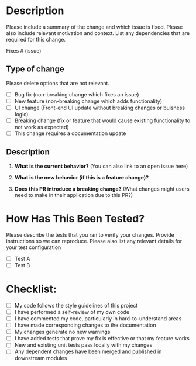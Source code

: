 # Description

Please include a summary of the change and which issue is fixed. Please also include relevant motivation and context. List any dependencies that are required for this change.

Fixes # (issue)

## Type of change

Please delete options that are not relevant.

- [ ] Bug fix (non-breaking change which fixes an issue)
- [ ] New feature (non-breaking change which adds functionality)
- [ ] UI change (Front-end UI update without breaking changes or buisness logic)
- [ ] Breaking change (fix or feature that would cause existing functionality to not work as expected)
- [ ] This change requires a documentation update

## Description

1. **What is the current behavior?** (You can also link to an open issue here)

2. **What is the new behavior (if this is a feature change)?**

3. **Does this PR introduce a breaking change?** (What changes might users need to make in their application due to this PR?)

# How Has This Been Tested?

Please describe the tests that you ran to verify your changes. Provide instructions so we can reproduce. Please also list any relevant details for your test configuration

- [ ] Test A
- [ ] Test B

# Checklist:

- [ ] My code follows the style guidelines of this project
- [ ] I have performed a self-review of my own code
- [ ] I have commented my code, particularly in hard-to-understand areas
- [ ] I have made corresponding changes to the documentation
- [ ] My changes generate no new warnings
- [ ] I have added tests that prove my fix is effective or that my feature works
- [ ] New and existing unit tests pass locally with my changes
- [ ] Any dependent changes have been merged and published in downstream modules
